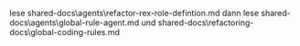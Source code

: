 lese shared-docs\agents\refactor-rex-role-defintion.md
dann lese shared-docs\agents\global-rule-agent.md 
und shared-docs\refactoring-docs\global-coding-rules.md